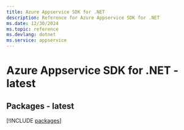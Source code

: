 ```yaml
---
title: Azure Appservice SDK for .NET
description: Reference for Azure Appservice SDK for .NET
ms.date: 12/30/2024
ms.topic: reference
ms.devlang: dotnet
ms.service: appservice
---
```

# Azure Appservice SDK for .NET - latest
## Packages - latest
[!INCLUDE [packages](appservice-index.md)]